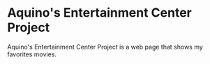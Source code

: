 # Aquino's Entertainment Center Project
Aquino's Entertainment Center Project is a web page that shows my favorites movies.
